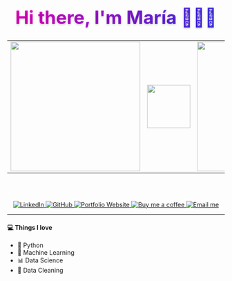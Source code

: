 <h1 align="center" style="background: linear-gradient(to right, #ff00cc, #3333ff); -webkit-background-clip: text; color: transparent; text-shadow: 0px 2px 4px rgba(0,0,0,0.2); font-size: 3em;">
  Hi there, I'm María 👋👩‍💻
</h1>
<table align="center">
  <tr>
    <td><img src="https://media.giphy.com/media/Dh5q0sShxgp13DwrvG/giphy.gif" width="300px"></td>
    <td><img src="https://media.giphy.com/media/v1.Y2lkPWVjZjA1ZTQ3Yjg2MnI2dzh2YThqMXdpMmlwdGZqd3RhbGQweDd2eGczNG0wc3cwYSZlcD12MV9zdGlja2Vyc19zZWFyY2gmY3Q9cw/OZFMTlKGk9si5WKNSy/giphy.gif" width="100px"></td>
    <td><img src="images/typing6.gif" width="300px"></td>
  </tr>
</table>
<br>
<br>
<p align="center">
  <a href="https://www.linkedin.com/in/mariaaguileragarcia/">
    <img src="https://img.shields.io/badge/-LinkedIn-306EA8?style=flat&logo=linkedin&logoColor=white" alt="LinkedIn">
  </a>
  <a href="https://www.github.com/maria-aguilera">
    <img src="https://img.shields.io/badge/-GitHub-2F2F2F?style=flat&logo=github&logoColor=white" alt="GitHub">
  </a>
  <a href="https://maria-aguilera.github.io/">
    <img src="https://img.shields.io/badge/Portfolio%20Website%20-8A2BE2?style=flat&logo=Homeassistant&logoColor=white" alt="Portfolio Website">
  </a>
  <a href="https://coff.ee/mariaaguilera">
    <img src="https://img.shields.io/badge/-Buy_me_a_coffee-yellow?style=flat&logo=buymeacoffee&logoColor=white" alt="Buy me a coffee">
  </a>
  <a href="mailto:mariaaguilera979797@gmail.com">
    <img src="https://img.shields.io/badge/Email%20me%20-D14836?style=flat&logo=gmail&logoColor=white" alt="Email me">
  </a>
</p>

---

#### 💻 **Things I love**

* 🐍 Python  
* 🤖 Machine Learning  
* 📊 Data Science  
* 🧹 Data Cleaning


